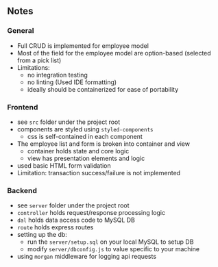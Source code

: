## Notes

### General
* Full CRUD is implemented for employee model
* Most of the field for the employee model are option-based (selected from a pick list)
* Limitations:
    * no integration testing 
    * no linting (Used IDE formatting)
    * ideally should be containerized for ease of portability

### Frontend
* see ```src``` folder under the project root
* components are styled using ```styled-components```
    * css is self-contained in each component
* The employee list and form is broken into container and view
    * container holds state and core logic
    * view has presentation elements and logic 
* used basic HTML form validation
* Limitation: transaction success/failure is not implemented  

### Backend 
* see ```server``` folder under the project root
* ```controller``` holds request/response processing logic
* ```dal```  holds data access code to MySQL DB
* ```route``` holds express routes 
* setting up the db:
    * run the ```server/setup.sql``` on your local MySQL to setup DB 
    * modify ```server/dbconfig.js``` to value specific to your machine  
* using ```morgan``` middleware for logging api requests

